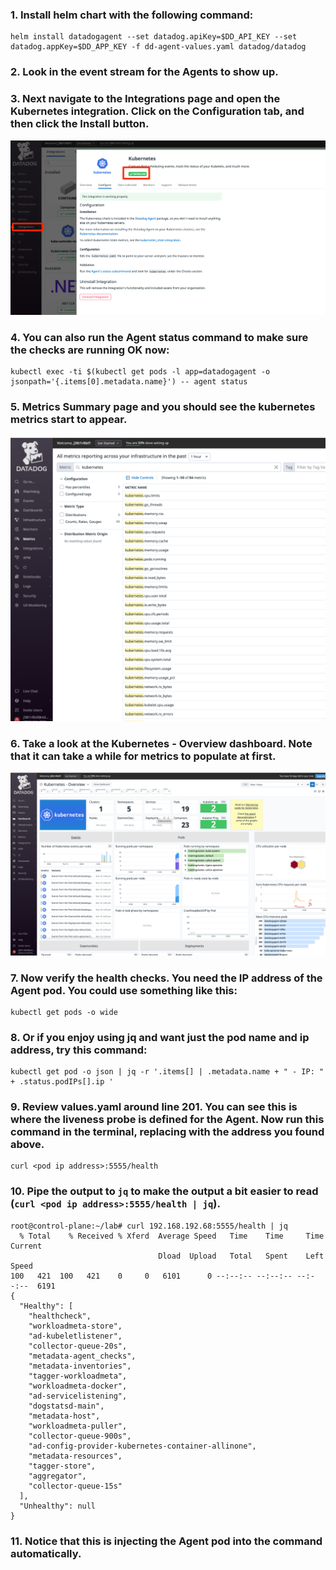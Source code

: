 ### 1. Install helm chart with the following command:
```
helm install datadogagent --set datadog.apiKey=$DD_API_KEY --set datadog.appKey=$DD_APP_KEY -f dd-agent-values.yaml datadog/datadog
```

### 2. Look in the event stream for the Agents to show up.

### 3. Next navigate to the Integrations page and open the Kubernetes integration. Click on the Configuration tab, and then click the Install button.
![](./../img/dd-1-1.png)


### 4. You can also run the Agent status command to make sure the checks are running OK now:
```
kubectl exec -ti $(kubectl get pods -l app=datadogagent -o jsonpath='{.items[0].metadata.name}') -- agent status
```

 ### 5. Metrics Summary page and you should see the kubernetes metrics start to appear. 
 ![](../img/dd-1-2.png)
 
 ### 6. Take a look at the Kubernetes - Overview dashboard. Note that it can take a while for metrics to populate at first.
 ![](../img/dd-1-3.png)


### 7. Now verify the health checks. You need the IP address of the Agent pod. You could use something like this:
```
kubectl get pods -o wide
```

### 8. Or if you enjoy using jq and want just the pod name and ip address, try this command:
```
kubectl get pod -o json | jq -r '.items[] | .metadata.name + " - IP: " + .status.podIPs[].ip '
```

### 9. Review values.yaml around line 201. You can see this is where the liveness probe is defined for the Agent. Now run this command in the terminal, replacing <pod ip address> with the address you found above.
```
curl <pod ip address>:5555/health
```

### 10. Pipe the output to `jq` to make the output a bit easier to read (`curl <pod ip address>:5555/health | jq`).

```
root@control-plane:~/lab# curl 192.168.192.68:5555/health | jq
  % Total    % Received % Xferd  Average Speed   Time    Time     Time  Current
                                 Dload  Upload   Total   Spent    Left  Speed
100   421  100   421    0     0   6101      0 --:--:-- --:--:-- --:--:--  6191
{
  "Healthy": [
    "healthcheck",
    "workloadmeta-store",
    "ad-kubeletlistener",
    "collector-queue-20s",
    "metadata-agent_checks",
    "metadata-inventories",
    "tagger-workloadmeta",
    "workloadmeta-docker",
    "ad-servicelistening",
    "dogstatsd-main",
    "metadata-host",
    "workloadmeta-puller",
    "collector-queue-900s",
    "ad-config-provider-kubernetes-container-allinone",
    "metadata-resources",
    "tagger-store",
    "aggregator",
    "collector-queue-15s"
  ],
  "Unhealthy": null
}
```

### 11. Notice that this is injecting the Agent pod into the command automatically.
